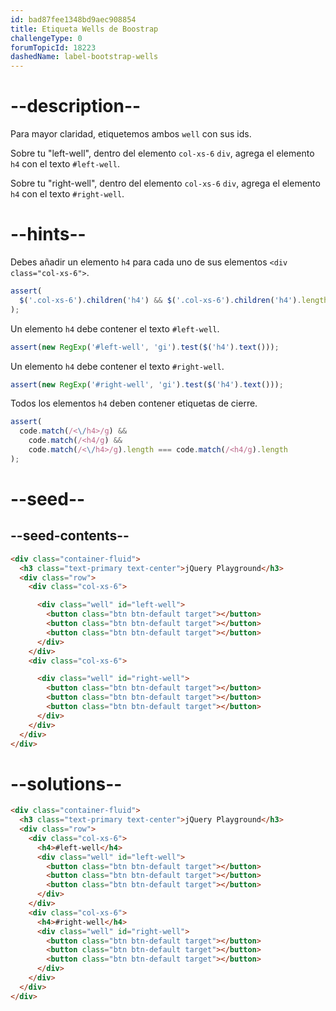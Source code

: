 ```yaml
---
id: bad87fee1348bd9aec908854
title: Etiqueta Wells de Boostrap
challengeType: 0
forumTopicId: 18223
dashedName: label-bootstrap-wells
---
```


# --description--

Para mayor claridad, etiquetemos ambos `well` con sus ids.

Sobre tu "left-well", dentro del elemento `col-xs-6` `div`, agrega el elemento `h4` con el texto `#left-well`.

Sobre tu "right-well", dentro del elemento `col-xs-6` `div`, agrega el elemento `h4` con el texto `#right-well`.

# --hints--

Debes añadir un elemento `h4` para cada uno de sus elementos `<div class="col-xs-6">`.

```js
assert(
  $('.col-xs-6').children('h4') && $('.col-xs-6').children('h4').length > 1
);
```

Un elemento `h4` debe contener el texto `#left-well`.

```js
assert(new RegExp('#left-well', 'gi').test($('h4').text()));
```

Un elemento `h4` debe contener el texto `#right-well`.

```js
assert(new RegExp('#right-well', 'gi').test($('h4').text()));
```

Todos los elementos `h4` deben contener etiquetas de cierre.

```js
assert(
  code.match(/<\/h4>/g) &&
    code.match(/<h4/g) &&
    code.match(/<\/h4>/g).length === code.match(/<h4/g).length
);
```

# --seed--

## --seed-contents--

```html
<div class="container-fluid">
  <h3 class="text-primary text-center">jQuery Playground</h3>
  <div class="row">
    <div class="col-xs-6">

      <div class="well" id="left-well">
        <button class="btn btn-default target"></button>
        <button class="btn btn-default target"></button>
        <button class="btn btn-default target"></button>
      </div>
    </div>
    <div class="col-xs-6">

      <div class="well" id="right-well">
        <button class="btn btn-default target"></button>
        <button class="btn btn-default target"></button>
        <button class="btn btn-default target"></button>
      </div>
    </div>
  </div>
</div>
```

# --solutions--

```html
<div class="container-fluid">
  <h3 class="text-primary text-center">jQuery Playground</h3>
  <div class="row">
    <div class="col-xs-6">
      <h4>#left-well</h4>
      <div class="well" id="left-well">
        <button class="btn btn-default target"></button>
        <button class="btn btn-default target"></button>
        <button class="btn btn-default target"></button>
      </div>
    </div>
    <div class="col-xs-6">
      <h4>#right-well</h4>
      <div class="well" id="right-well">
        <button class="btn btn-default target"></button>
        <button class="btn btn-default target"></button>
        <button class="btn btn-default target"></button>
      </div>
    </div>
  </div>
</div>
```
